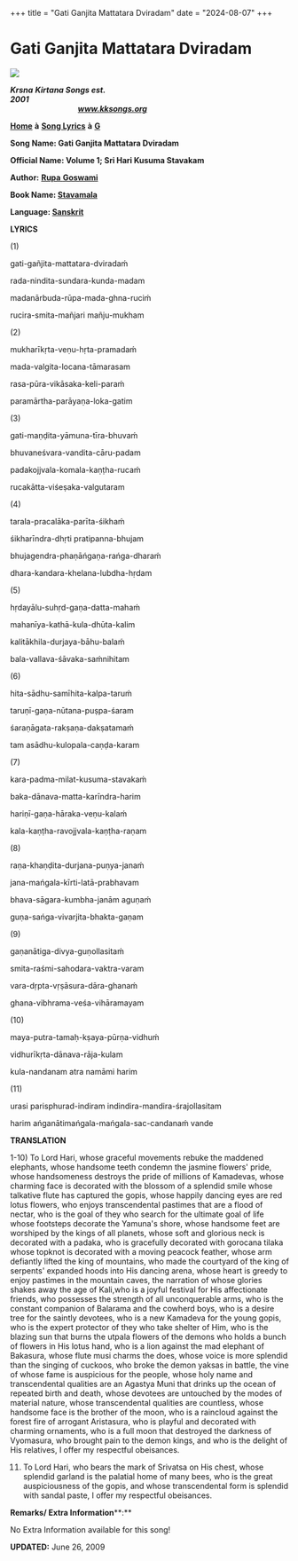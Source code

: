 +++
title = "Gati Ganjita Mattatara Dviradam"
date = "2024-08-07"
+++

# Gati Ganjita Mattatara Dviradam
**[![](http://kksongs.org/image_files/image002.jpg)](http://kksongs.org/)**

**_Krsna_** **_Kirtana Songs est. 2001_**                                                                                                                                                      **_www.kksongs.org_**

**[Home](http://kksongs.org/)** **à** **[Song Lyrics](http://kksongs.org/lyrics.html)** **à** **[G](http://kksongs.org/songs/song_g.html)**

**Song Name: Gati Ganjita Mattatara Dviradam**

**Official Name: Volume 1; Sri Hari Kusuma Stavakam**

**Author:** [**Rupa** **Goswami**](http://kksongs.org/authors/list/rupa.html)

**Book Name: [Stavamala](http://kksongs.org/authors/stavamala.html)**

**Language: [Sanskrit](http://kksongs.org/language/list/sanskrit.html)**

**LYRICS**

(1)

gati-gañjita-mattatara-dviradaḿ

rada-nindita-sundara-kunda-madam

madanārbuda-rūpa-mada-ghna-ruciḿ

rucira-smita-mañjari mañju-mukham

(2)

mukharīkṛta-veṇu-hṛta-pramadaḿ

mada-valgita-locana-tāmarasam

rasa-pūra-vikāsaka-keli-paraḿ

paramārtha-parāyaṇa-loka-gatim

(3)

gati-maṇḍita-yāmuna-tīra-bhuvaḿ

bhuvaneśvara-vandita-cāru-padam

padakojjvala-komala-kaṇṭha-rucaḿ

rucakātta-viśeṣaka-valgutaram

(4)

tarala-pracalāka-parīta-śikhaḿ

śikharīndra-dhṛti pratipanna-bhujam

bhujagendra-phaṇāńgaṇa-rańga-dharaḿ

dhara-kandara-khelana-lubdha-hṛdam

(5)

hṛdayālu-suhṛd-gaṇa-datta-mahaḿ

mahanīya-kathā-kula-dhūta-kalim

kalitākhila-durjaya-bāhu-balaḿ

bala-vallava-śāvaka-saḿnihitam

(6)

hita-sādhu-samīhita-kalpa-taruḿ

taruṇī-gaṇa-nūtana-puṣpa-śaram

śaraṇāgata-rakṣaṇa-dakṣatamaḿ

tam asādhu-kulopala-caṇḍa-karam

(7)

kara-padma-milat-kusuma-stavakaḿ

baka-dānava-matta-karīndra-harim

hariṇī-gaṇa-hāraka-veṇu-kalaḿ

kala-kaṇṭha-ravojjvala-kaṇṭha-raṇam

(8)

raṇa-khaṇḍita-durjana-puṇya-janaḿ

jana-mańgala-kīrti-latā-prabhavam

bhava-sāgara-kumbha-janām aguṇaḿ

guṇa-sańga-vivarjita-bhakta-gaṇam

(9)

gaṇanātiga-divya-guṇollasitaḿ

smita-raśmi-sahodara-vaktra-varam

vara-dṛpta-vṛṣāsura-dāra-ghanaḿ

ghana-vibhrama-veśa-vihāramayam

(10)

maya-putra-tamaḥ-kṣaya-pūrṇa-vidhuḿ

vidhurīkṛta-dānava-rāja-kulam

kula-nandanam atra namāmi harim

(11)

urasi parisphurad-indiram indindira-mandira-śrajollasitam

harim ańganātimańgala-mańgala-sac-candanaḿ vande

**TRANSLATION**

1-10) To Lord Hari, whose graceful movements rebuke the maddened elephants, whose handsome teeth condemn the jasmine flowers' pride, whose handsomeness destroys the pride of millions of Kamadevas, whose charming face is decorated with the blossom of a splendid smile whose talkative flute has captured the gopis, whose happily dancing eyes are red lotus flowers, who enjoys transcendental pastimes that are a flood of nectar, who is the goal of they who search for the ultimate goal of life whose footsteps decorate the Yamuna's shore, whose handsome feet are worshiped by the kings of all planets, whose soft and glorious neck is decorated with a padaka, who is gracefully decorated with gorocana tilaka whose topknot is decorated with a moving peacock feather, whose arm defiantly lifted the king of mountains, who made the courtyard of the king of serpents' expanded hoods into His dancing arena, whose heart is greedy to enjoy pastimes in the mountain caves, the narration of whose glories shakes away the age of Kali,who is a joyful festival for His affectionate friends, who possesses the strength of all unconquerable arms, who is the constant companion of Balarama and the cowherd boys, who is a desire tree for the saintly devotees, who is a new Kamadeva for the young gopis, who is the expert protector of they who take shelter of Him, who is the blazing sun that burns the utpala flowers of the demons who holds a bunch of flowers in His lotus hand, who is a lion against the mad elephant of Bakasura, whose flute musi charms the does, whose voice is more splendid than the singing of cuckoos, who broke the demon yaksas in battle, the vine of whose fame is auspicious for the people, whose holy name and transcendental qualities are an Agastya Muni that drinks up the ocean of repeated birth and death, whose devotees are untouched by the modes of material nature, whose transcendental qualities are countless, whose handsome face is the brother of the moon, who is a raincloud against the forest fire of arrogant Aristasura, who is playful and decorated with charming ornaments, who is a full moon that destroyed the darkness of Vyomasura, who brought pain to the demon kings, and who is the delight of His relatives, I offer my respectful obeisances.

11) To Lord Hari, who bears the mark of Srivatsa on His chest, whose splendid garland is the palatial home of many bees, who is the great auspiciousness of the gopis, and whose transcendental form is splendid with sandal paste, I offer my respectful obeisances.

**Remarks/ Extra Information****:**

No Extra Information available for this song!

**UPDATED:** June 26, 2009